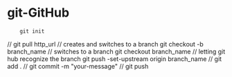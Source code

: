 # git-GitHub

        git init
//
        git pull http_url
// creates and switches to a branch
        git checkout -b branch_name 
// switches to a branch
        git checkout branch_name 
// letting git hub recognize the branch
        git push -set-upstream origin branch_name
//
        git add .
//
git commit -m "your-message"
//
        git push





